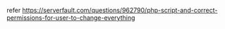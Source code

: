 refer
https://serverfault.com/questions/962790/php-script-and-correct-permissions-for-user-to-change-everything